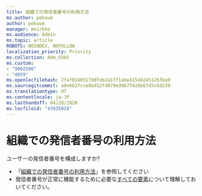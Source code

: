 ```yaml
---
title: 組織での発信者番号の利用方法
ms.author: pebaum
author: pebaum
manager: mnirkhe
ms.audience: Admin
ms.topic: article
ROBOTS: NOINDEX, NOFOLLOW
localization_priority: Priority
ms.collection: Adm_O365
ms.custom:
- "9002506"
- "4859"
ms.openlocfilehash: 2faf0140317ddfeb2a1ff1abe415d4245126fba9
ms.sourcegitcommit: a9e6b2fcce8bd12fd079ed967f426b67d5c6d239
ms.translationtype: HT
ms.contentlocale: ja-JP
ms.lasthandoff: 04/28/2020
ms.locfileid: "43935028"
---
```

# <a name="how-can-caller-id-be-used-in-your-organization"></a>組織での発信者番号の利用方法

ユーザーの発信者番号を構成しますか?

- 「[組織での発信者番号の利用方法](https://docs.microsoft.com/microsoftteams/how-can-caller-id-be-used-in-your-organization)」を参照してください
- 発信者番号が正常に機能するために必要な[すべての要素](https://docs.microsoft.com/microsoftteams/more-about-calling-line-id-and-calling-party-name)について理解しておいてください。

